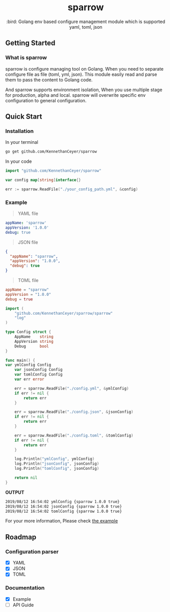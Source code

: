 <h1 align="center">sparrow</h1>
<p align="center">:bird: Golang env based configure management module which is supported yaml, toml, json</p>

## Getting Started

### What is sparrow

sparrow is configure managing tool on Golang. When you need to separate configure file as file (toml, yml, json). This module easily read and parse them to pass the content to Golang code.

And sparrow supports environment isolation, When you use multiple stage for production, alpha and local. sparrow will overwrite specific env configuration to general configuration. 

## Quick Start

### Installation

In your terminal

```bash
go get github.com/KennethanCeyer/sparrow
```

In your code

```go
import "github.com/KennethanCeyer/sparrow"

var config map[string]interface{}

err := sparrow.ReadFile("./your_config_path.yml", &config)
```

### Example


> YAML file
```yaml
appName: 'sparrow'
appVersion: '1.0.0'
debug: true

```

> JSON file
```json
{
  "appName": "sparrow",
  "appVersion": "1.0.0",
  "debug": true
}
```

> TOML file
```toml
appName = "sparrow"
appVersion = "1.0.0"
debug = true
```

```go
import (
	"github.com/KennethanCeyer/sparrow/sparrow"
	"log"
)

type Config struct {
	AppName    string
	AppVersion string
	Debug      bool
}

func main() {
var ymlConfig Config
	var jsonConfig Config
	var tomlConfig Config
	var err error

	err = sparrow.ReadFile("./config.yml", &ymlConfig)
	if err != nil {
		return err
	}

	err = sparrow.ReadFile("./config.json", &jsonConfig)
	if err != nil {
		return err
	}

	err = sparrow.ReadFile("./config.toml", &tomlConfig)
	if err != nil {
		return err
	}

	log.Println("ymlConfig", ymlConfig)
	log.Println("jsonConfig", jsonConfig)
	log.Println("tomlConfig", jsonConfig)

	return nil
}
```

**OUTPUT**

```bash
2019/08/12 16:54:02 ymlConfig {sparrow 1.0.0 true}
2019/08/12 16:54:02 jsonConfig {sparrow 1.0.0 true}
2019/08/12 16:54:02 tomlConfig {sparrow 1.0.0 true}
```

For your more information, Please check [the example](./example)

## Roadmap

### Configuration parser

- [x] YAML
- [x] JSON
- [x] TOML

### Documentation

- [x] Example
- [ ] API Guide
